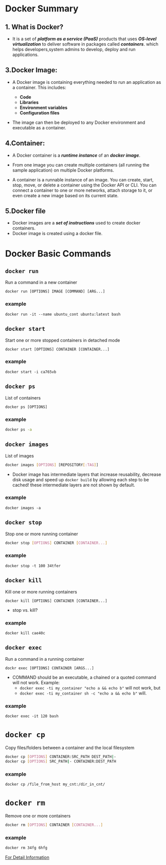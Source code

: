 # Docker Summary
## 1. What is Docker?
* It is a set of _**platform as a service (PaaS)**_ products that uses _**OS-level virtualization**_ to deliver software in packages called _**containers**_.
which helps developers,system admins to develop, deploy and run applications.

## 3.Docker Image:
* A Docker image is containing everything needed to run an application as a container. This includes:
	 * **Code**
	 * **Libraries**
	 * **Environment variables**
	 * **Configuration files**
	 
* The image can then be deployed to any Docker environment and executable as a container.

## 4.Container:
* A Docker container is a _**runtime instance**_ of an _**docker image**_.

* From one image you can create multiple containers (all running the sample application) on multiple Docker platforms.

* A container is a runnable instance of an image. You can create, start, stop, move, or delete a container using the Docker API or CLI. You can connect a container to one or more networks, attach storage to it, or even create a new image based on its current state.

## 5.Docker file
* Docker images are a _**set of instructions**_ used to create docker containers.
*   Docker image is created using a docker file.

# Docker Basic Commands

## `docker run`

Run a command in a new container

```
docker run [OPTIONS] IMAGE [COMMAND] [ARG...]
```
### example

```ba
docker run -it --name ubuntu_cont ubuntu:latest bash
```



## `docker start`

Start one or more stopped containers in detached mode

```
docker start [OPTIONS] CONTAINER [CONTAINER...]
```

### example

```ba
docker start -i ca765vb
```

## `docker ps`

List of containers

```bas
docker ps [OPTIONS]
```
### example

```bash
docker ps -a
```

## `docker images`

List of images

```bash
docker images [OPTIONS] [REPOSITORY[:TAG]]
```

- Docker image has intermediate layers that increase reusability, decrease disk usage and speed up `docker build` by allowing each step to be cached! these intermediate layers are not shown by default.

### example

```bas
docker images -a
```

## `docker stop`

Stop one or more running container

```bash
docker stop [OPTIONS] CONTAINER [CONTAINER...]
```

### example

```bas
docker stop -t 100 34tfer 
```

## `docker kill`

Kill one or more running containers

```ba
docker kill [OPTIONS] CONTAINER [CONTAINER...]
```

- stop vs. kill?

### example

```ba
docker kill cae40c
```


## `docker exec`

Run a command in a running container

```b
dockr exec [OPTIONS] CONTAINER [ARGS...]
```
- COMMAND should be an executable, a chained or a quoted command will not work. Example:
  -  `docker exec -ti my_container "echo a && echo b"` will not work, but 
  - `docker exec -ti my_container sh -c "echo a && echo b"` will.

### example

```bas
docker exec -it 120 bash
```


# `docker cp`

Copy files/folders between a container and the local filesystem

```bash
docker cp [OPTIONS] CONTAINER:SRC_PATH DEST_PATH|-
docker cp [OPTIONS] SRC_PATH|- CONTAINER:DEST_PATH
```

### example

```ba
docker cp /file_from_host my_cnt:/dir_in_cnt/
```

# `docker rm`

Remove one or more containers

```bash
docker rm [OPTIONS] CONTAINER [CONTAINER...]
```

### example

```bash
docker rm 34fg 6hfg 
```



[For Detail Information][1]

  [1]: https://medium.com/better-programming/https-medium-com-ozantunca-explaining-docker-in-frontend-terms-9d8d2b282ed8
